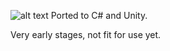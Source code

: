 ![alt text](http://i.imgur.com/9ftTAtK.png "")
Ported to C# and Unity. 

Very early stages, not fit for use yet.